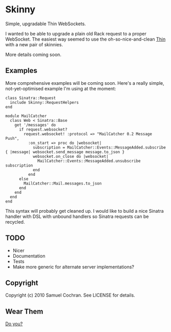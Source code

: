 # Skinny

Simple, upgradable Thin WebSockets.

I wanted to be able to upgrade a plain old Rack request to a proper
WebSocket. The easiest way seemed to use the oh-so-nice-and-clean
[Thin][thin] with a new pair of skinnies.

More details coming soon.

## Examples

More comprehensive examples will be coming soon. Here's a really
simple, not-yet-optimised example I'm using at the moment:

    class Sinatra::Request
      include Skinny::RequestHelpers
    end
    
    module MailCatcher
      class Web < Sinatra::Base
        get '/messages' do
          if request.websocket?
            request.websocket! :protocol => "MailCatcher 0.2 Message Push",
              :on_start => proc do |websocket|
                subscription = MailCatcher::Events::MessageAdded.subscribe { |message| websocket.send_message message.to_json }
                websocket.on_close do |websocket|
                  MailCatcher::Events::MessageAdded.unsubscribe subscription
                end
              end
          else
            MailCatcher::Mail.messages.to_json
          end
        end
      end
    end
  
This syntax will probably get cleaned up. I would like to build a
nice Sinatra handler with DSL with unbound handlers so Sinatra
requests can be recycled.

## TODO

 * Nicer
 * Documentation
 * Tests
 * Make more generic for alternate server implementations?

## Copyright

Copyright (c) 2010 Samuel Cochran. See LICENSE for details.

## Wear Them

[Do you?][jeans]

[thin]: http://code.macournoyer.com/thin/
[jeans]: http://www.shaunoakes.com/images/skinny-jeans-no.jpg